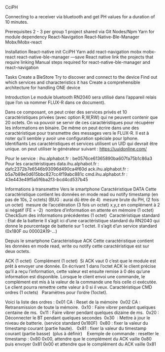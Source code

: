 CciPH

Connecting to a receiver via bluetooth and get PH values for a duration of 10 minutes.


Prerequisites
2 - 3 per group
1 project shared via Git
Nodes/Npm
Yarn for module dependency
React-Navigation
React-Native-Ble-Manager
Mobx/Mobx-react

Installation
React-native init CciPH
Yarn add react-navigation mobx mobx-react react-native-ble-manager —save
React native link the projects that require linking
Manual steps required for react-native-ble-manager and react-navigation

Tasks
Create a BleStore
Try to discover and connect to the device
Find out which services and characteristics it has
Create a comprehensible architecture for handling ONE device


Introduction
Le module bluetooth RN2040 sera utilisé dans l’appareil relais (que l’on va nommer FLUX-R dans ce document).

Dans ce composant, on peut créer des services privés et 10 caractéristiques privées (avec option R,W,RW) qui ne peuvent contenir que 20 octets.
On va pouvoir se servir de ces caractéristiques pour récupérer les informations en binaire.
De même on peut écrire dans une des caractéristique pour transmettre des messages vers le FLUX-R.
Il est à noter qu’il semble y avoir une configuration spéciale pour Iphone. 
Identifiants
Les caractéristiques et services utilisent un UID qui devrait être unique.
on peut utiliser le générateur suivant : 
https://uuidonline.com/

Pour le service : ihu.alphabot.fr : be0576ce61365890ba607fa75b1c86a3
Pour les caractéristiques
data.ihu.alphabot.fr : dafc2372b7e6546b93096d490ca4f60d
ack.ihu.alphabot.fr : b5a7b89e0d615bbc827cc4f19abc881c
cmd.ihu.alphabot.fr : 43e443e49f5a5f6ba2f3-bcd4cd537b45

Informations à transmettre 
Vers le smartphone
Caractéristique DATA
Cette caractéristique contient les données en mode read ou notify
timestamp (en pas de 10s, 2 octets) (BUG : aurai dû être de 4) 
mesure brute du PH, (2 fois un octet) 
mesure de l’accélération (3 fois un octet) x,y,z en complément à 2 si négatif (FE = -2) 
nombre d’information en attente en mémoire (1 octet)  
CheckSum des informations précédentes (1 octet) 
Caractéristique standard : Etat de la batterie
Il s’agit ici d’une caractéristique standard du RN2040 qui donne le pourcentage de batterie sur 1 octet.
Il s’agit d’un service standard (0x180F ou 00002A19-...)

Depuis le smartphone
Caractéristique ACK
Cette caractéristique contient les données en mode read, write ou notify cette caractéristique est sur deux octets.

ACK (1 octet) 
Complément (1 octet) 
Si ACK vaut 0 c’est que le module est prêt à envoyer une donnée.
En écrivant 1 dans l’octet ACK le client précise qu’il a reçu l’information, cette valeur est ensuite remise à 0 dès qu’une information est disponible.
Lorsque le client envoi une commande, le complément est mis à la valeur de la commande une fois celle ci exécutée. Le client pourra remettre cette valeur à 0 si il veux.
Caractéristique CMD
ordres (1 octets)  
Paramètres pour l’ordre (1octet). 

Voici la liste des ordres : 
0x01 CA : Reset de la mémoire 
0x02 CA : Retransmission de toute la mémoire. 
0x10 <val>: Faire vibrer pendant quelques centaine de ms. 
0x11 <val>: Faire vibrer pendant quelques dizaine de ms. 
0x20 <val>: Déconnecter le BT pendant quelques secondes 
0x30  : Mettre à jour le niveau de batterie. (service standard 0x180F) 
0x80 <val> : fixer la valeur du timestamp courant (partie haute).  
0x81 <val> : fixer la valeur du timestamp courant (partie basse) 
(plus à définir) 
 
Exemple de commande : 
resetter le timestamp : 0x80 0x00, attendre que le complément du ACK vaille 0x80 puis envoyer 0x81 0x00 et attendre que le complément du ACK vaille 0x81

